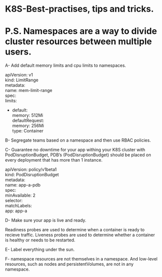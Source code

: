 # K8S-Best-practises, tips and tricks.
# P.S. Namespaces are a way to divide cluster resources between multiple users. 

A- Add default memory limits and cpu limits to namespaces.

apiVersion: v1  
 kind: LimitRange  
 metadata:  
   name: mem-limit-range  
 spec:  
   limits:  
   - default:  
       memory: 512Mi  
     defaultRequest:  
       memory: 256Mi  
     type: Container
     
     
   
   
B- Segregate teams based on a namespace and then use RBAC policies.


C- Guarantee no downtime for your app withing your K8S cluster with PodDisruptionBudget, PDB’s (PodDisruptionBudget) should be placed on every deployment that has more than 1 instance.

apiVersion: policy/v1beta1  
 kind: PodDisruptionBudget  
 metadata:  
   name: app-a-pdb  
 spec:  
   minAvailable: 2  
   selector:  
       matchLabels:  
         app: app-a
         
 
D- Make sure your app is live and ready.
 
Readiness probes are used to determine when a container is ready to recieve traffic.
Liveness probes are used to determine whether a container is healthy or needs to be restarted.


E- Label everything under the sun.


F- namespace resources are not themselves in a namespace. And low-level resources, such as nodes and persistentVolumes, are not in any namespace.
